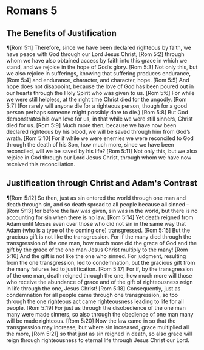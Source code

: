 # Romans 5

## The Benefits of Justification
¶[Rom 5:1] Therefore, since we have been declared righteous by faith, we have peace with God through our Lord Jesus Christ,
[Rom 5:2] through whom we have also obtained access by faith into this grace in which we stand, and we rejoice in the hope of God’s glory.
[Rom 5:3] Not only this, but we also rejoice in sufferings, knowing that suffering produces endurance,
[Rom 5:4] and endurance, character, and character, hope.
[Rom 5:5] And hope does not disappoint, because the love of God has been poured out in our hearts through the Holy Spirit who was given to us.
[Rom 5:6] For while we were still helpless, at the right time Christ died for the ungodly.
[Rom 5:7] (For rarely will anyone die for a righteous person, though for a good person perhaps someone might possibly dare to die.)
[Rom 5:8] But God demonstrates his own love for us, in that while we were still sinners, Christ died for us.
[Rom 5:9] Much more then, because we have now been declared righteous by his blood, we will be saved through him from God’s wrath.
[Rom 5:10] For if while we were enemies we were reconciled to God through the death of his Son, how much more, since we have been reconciled, will we be saved by his life?
[Rom 5:11] Not only this, but we also rejoice in God through our Lord Jesus Christ, through whom we have now received this reconciliation.

## Justification through Christ and Adam's Contrast
¶[Rom 5:12] So then, just as sin entered the world through one man and death through sin, and so death spread to all people because all sinned –
[Rom 5:13] for before the law was given, sin was in the world, but there is no accounting for sin when there is no law.
[Rom 5:14] Yet death reigned from Adam until Moses even over those who did not sin in the same way that Adam (who is a type of the coming one) transgressed.
[Rom 5:15] But the gracious gift is not like the transgression. For if the many died through the transgression of the one man, how much more did the grace of God and the gift by the grace of the one man Jesus Christ multiply to the many!
[Rom 5:16] And the gift is not like the one who sinned. For judgment, resulting from the one transgression, led to condemnation, but the gracious gift from the many failures led to justification.
[Rom 5:17] For if, by the transgression of the one man, death reigned through the one, how much more will those who receive the abundance of grace and of the gift of righteousness reign in life through the one, Jesus Christ!
[Rom 5:18] Consequently, just as condemnation for all people came through one transgression, so too through the one righteous act came righteousness leading to life for all people.
[Rom 5:19] For just as through the disobedience of the one man many were made sinners, so also through the obedience of one man many will be made righteous.
[Rom 5:20] Now the law came in so that the transgression may increase, but where sin increased, grace multiplied all the more,
[Rom 5:21] so that just as sin reigned in death, so also grace will reign through righteousness to eternal life through Jesus Christ our Lord.
